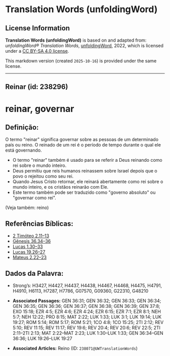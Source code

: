 # Translation Words (unfoldingWord)

## License Information

**Translation Words (unfoldingWord)** is based on and adapted from: _unfoldingWord® Translation Words_, [unfoldingWord](https://unfoldingword.org/utw), 2022, which is licensed under a [CC BY-SA 4.0 license](https://creativecommons.org/licenses/by-sa/4.0/legalcode.en).

This markdown version (created `2025-10-16`) is provided under the same license.



--------------------------------

## Reinar (id: 238296)

reinar, governar
================

Definição:
----------

O termo "reinar" significa governar sobre as pessoas de um determinado país ou reino. O reinado de um rei é o período de tempo durante o qual ele está governando.

* O termo "reinar" também é usado para se referir a Deus reinando como rei sobre o mundo inteiro.
* Deus permitiu que reis humanos reinassem sobre Israel depois que o povo o rejeitou como seu rei.
* Quando Jesus Cristo retornar, ele reinará abertamente como rei sobre o mundo inteiro, e os cristãos reinarão com Ele.
* Este termo também pode ser traduzido como "governo absoluto" ou "governar como rei".

(Veja também: reino)

Referências Bíblicas:
---------------------

* [2 Timóteo 2\.11–13](https://ref.ly/2Tim2:11-2Tim2:13)
* [Gênesis 36\.34–36](https://ref.ly/Gen36:34-Gen36:36)
* [Lucas 1\.30–33](https://ref.ly/Luke1:30-Luke1:33)
* [Lucas 19\.26–27](https://ref.ly/Luke19:26-Luke19:27)
* [Mateus 2\.22–23](https://ref.ly/Matt2:22-Matt2:23)

Dados da Palavra:
-----------------

* Strong’s: H3427, H4427, H4437, H4438, H4467, H4468, H4475, H4791, H4910, H6113, H7287, H7786, G07570, G09360, G22310, G48210

* **Associated Passages:** GEN 36:31; GEN 36:32; GEN 36:33; GEN 36:34; GEN 36:35; GEN 36:36; GEN 36:37; GEN 36:38; GEN 36:39; GEN 37:8; EXO 15:18; EZR 4:5; EZR 4:6; EZR 4:24; EZR 6:15; EZR 7:1; EZR 8:1; NEH 5:7; NEH 12:22; PRO 8:15; MAT 2:22; LUK 1:33; LUK 3:1; LUK 19:14; LUK 19:27; ROM 5:14; ROM 5:17; ROM 5:21; 1CO 4:8; 1CO 15:25; 2TI 2:12; REV 5:10; REV 11:15; REV 11:17; REV 19:6; REV 20:4; REV 20:6; REV 22:5; 2TI 2:11–2TI 2:13; MAT 2:22–MAT 2:23; LUK 1:30–LUK 1:33; GEN 36:34–GEN 36:36; LUK 19:26–LUK 19:27
* **Associated Articles:** Reino (ID: `238071@UWTranslationWords`)


